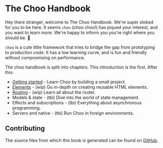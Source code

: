 # The Choo Handbook
Hey there stranger, welcome to The Choo Handbook. We're super stoked for you to
be here. It seems `choo` (choo choo!) has piqued your interest, and you want to
learn more. We're happy to inform you you're right where you should be. 🍉

`choo` is a cute little framework that tries to bridge the gap from prototyping
to production code. It has a low learning curve, and is fun and friendly
without compromising on performance.

The choo handbook is split into chapters. This introduction is the first. After
this:
- [Getting started][gs] - Learn Choo by building a small project.
- [Elements][elements] - (wip) Go in-depth on creating reusable HTML elements.
- [Routing][routing] - (wip) Learn all about the router.
- Models & state - (tbi) Dive into the world of state management.
- Effects and subscriptions - (tbi) Everything about asynchronous programming.
- Servers and native - (tbi) Run Choo in foreign environments.

## Contributing
The source files from which this book is generated can be found on
[GitHub][gh].

[gh]: https://github.com/yoshuawuyts/choo-handbook
[gs]: 02_your_first_app.md
[elements]: 03_elements/01_html.md
[routing]: 04_routing/01_creating_a_router.md
